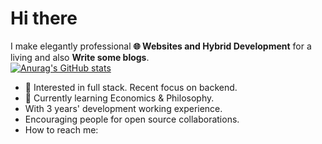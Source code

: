 # Hi there 


I make elegantly professional **🌐 Websites and   Hybrid Development** for a living and also **Write some blogs**.   
[![Anurag's GitHub stats](https://github-readme-stats.vercel.app/api?username=Z-SmallRock)](https://github.com/anuraghazra/github-readme-stats)

* 🧐   Interested in full stack. Recent focus on backend.
* 🌱   Currently learning Economics & Philosophy.
*    With 3 years' development working experience.
*    Encouraging people for open source collaborations.
*    How to reach me: 

<!--
  <details>
    <summary>Some other achievements about me~e~e</summary>
    <br>
    <p>- 🔭 I’m currently working on ...</p >
    <p>- 🌱 I’m currently learning ...</p >
    <p>-  I’m looking to collaborate on ...</p >
    <p>- 🤔 I’m looking for help with ...</p >
  </details>
 -->
<!--
**Z-SmallRock/Z-SmallRock** is a  _special_  repository because its `README.md` (this file) appears on your GitHub profile.


Here are some ideas to get you started:

- 🔭 I’m currently working on ...
- 🌱 I’m currently learning ...
-  I’m looking to collaborate on ...
- 🤔 I’m looking for help with ...
- 💬 Ask me about ...
-  How to reach me: ...
-  Pronouns: ...
-  Fun fact: ...
-->
